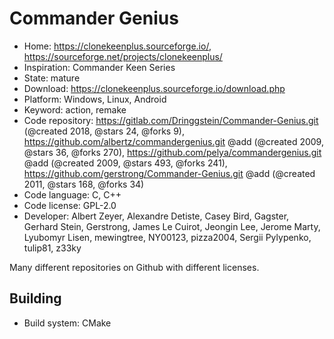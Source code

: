 # Commander Genius

- Home: https://clonekeenplus.sourceforge.io/, https://sourceforge.net/projects/clonekeenplus/
- Inspiration: Commander Keen Series
- State: mature
- Download: https://clonekeenplus.sourceforge.io/download.php
- Platform: Windows, Linux, Android
- Keyword: action, remake
- Code repository: https://gitlab.com/Dringgstein/Commander-Genius.git (@created 2018, @stars 24, @forks 9), https://github.com/albertz/commandergenius.git @add (@created 2009, @stars 36, @forks 270), https://github.com/pelya/commandergenius.git @add (@created 2009, @stars 493, @forks 241), https://github.com/gerstrong/Commander-Genius.git @add (@created 2011, @stars 168, @forks 34)
- Code language: C, C++
- Code license: GPL-2.0
- Developer: Albert Zeyer, Alexandre Detiste, Casey Bird, Gagster, Gerhard Stein, Gerstrong, James Le Cuirot, Jeongin Lee, Jerome Marty, Lyubomyr Lisen, mewingtree, NY00123, pizza2004, Sergii Pylypenko, tulip81, z33ky

Many different repositories on Github with different licenses.

## Building

- Build system: CMake
